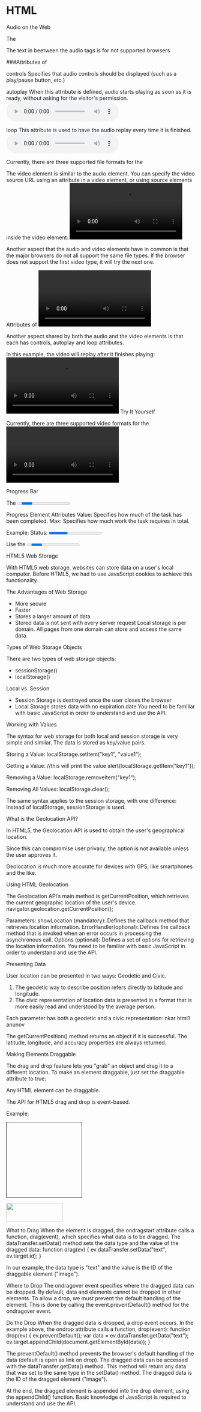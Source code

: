 # HTML

Audio on the Web

The <audio> element creates an audio player inside the browser.
<audio controls>
   <source src="audio.mp3" type="audio/mpeg">
   <source src="audio.ogg" type="audio/ogg">
   Audio element not supported by your browser. 
</audio>

The text in beetween the audio tags is for not supported browsers

###Attributes of <audio>

controls
Specifies that audio controls should be displayed (such as a play/pause button, etc.)

autoplay
When this attribute is defined, audio starts playing as soon as it is ready, without asking for the visitor's permission.
<audio controls autoplay>
Try It Yourself

loop
This attribute is used to have the audio replay every time it is finished.
<audio controls autoplay loop>


Currently, there are three supported file formats for the <audio> element: MP3, WAV, and OGG.
Videos in HTML

The video element is similar to the audio element. 
You can specify the video source URL using an attribute in a video element, or using source elements inside the video element:
<video controls>
   <source src="video.mp4" type="video/mp4">
   <source src="video.ogg" type="video/ogg">
   Video is not supported by your browser
</video>



Another aspect that the audio and video elements have in common is that the major browsers do not all support the same file types. If the browser does not support the first video type, it will try the next one.

Attributes of <video>

Another aspect shared by both the audio and the video elements is that each has controls, autoplay and loop attributes. 

In this example, the video will replay after it finishes playing:
<video controls autoplay loop>
   <source src="video.mp4" type="video/mp4">
   <source src="video.ogg" type="video/ogg">
   Video is not supported by your browser
</video>
Try It Yourself

Currently, there are three supported video formats for the <video> element: MP4, WebM, and OGG.

Progress Bar

The <progress> element provides the ability to create progress bars on the web.
The progress element can be used within headings, paragraphs, or anywhere else in the body.

Progress Element Attributes
Value: Specifies how much of the task has been completed. 
Max: Specifies how much work the task requires in total.

Example:
Status: <progress min="0" max="100" value="35">
</progress>

Use the <progress> tag in conjunction with JavaScript to dynamically display a task's progress.

HTML5 Web Storage

With HTML5 web storage, websites can store data on a user's local computer. 
Before HTML5, we had to use JavaScript cookies to achieve this functionality. 

The Advantages of Web Storage
- More secure
- Faster
- Stores a larger amount of data
- Stored data is not sent with every server request
Local storage is per domain. All pages from one domain can store and access the same data.

Types of Web Storage Objects

There are two types of web storage objects:
- sessionStorage()
- localStorage()

Local vs. Session
- Session Storage is destroyed once the user closes the browser
- Local Storage stores data with no expiration date
You need to be familiar with basic JavaScript in order to understand and use the API.

Working with Values

The syntax for web storage for both local and session storage is very simple and similar.
The data is stored as key/value pairs.

Storing a Value:
localStorage.setItem("key1", "value1");

Getting a Value:
//this will print the value
alert(localStorage.getItem("key1")); 

Removing a Value:
localStorage.removeItem("key1");

Removing All Values:
localStorage.clear();

The same syntax applies to the session storage, with one difference: Instead of localStorage, sessionStorage is used.

What is the Geolocation API?

In HTML5, the Geolocation API is used to obtain the user's geographical location.

Since this can compromise user privacy, the option is not available unless the user approves it.

Geolocation is much more accurate for devices with GPS, like smartphones and the like.

Using HTML Geolocation

The Geolocation API’s main method is getCurrentPosition, which retrieves the current geographic location of the user's device.
navigator.geolocation.getCurrentPosition();

Parameters:
showLocation (mandatory): Defines the callback method that retrieves location information.
ErrorHandler(optional): Defines the callback method that is invoked when an error occurs in processing the asynchronous call.
Options (optional): Defines a set of options for retrieving the location information.
You need to be familiar with basic JavaScript in order to understand and use the API.

Presenting Data

User location can be presented in two ways: Geodetic and Civic.

1. The geodetic way to describe position refers directly to latitude and longitude.
2. The civic representation of location data is presented in a format that is more easily read and understood by the average person.

Each parameter has both a geodetic and a civic representation:
nkar html1 anunov

The getCurrentPosition() method returns an object if it is successful. The latitude, longitude, and accuracy properties are always returned.

Making Elements Draggable

The drag and drop feature lets you "grab" an object and drag it to a different location.
To make an element draggable, just set the draggable attribute to true:
<img draggable="true" />

Any HTML element can be draggable.

The API for HTML5 drag and drop is event-based.

Example:
<!DOCTYPE HTML>
<html>
   <head>
   <script>
function allowDrop(ev) {
    ev.preventDefault();
}

function drag(ev) {
    ev.dataTransfer.setData("text", ev.target.id);
}

function drop(ev) {
    ev.preventDefault();
    var data = ev.dataTransfer.getData("text");
    ev.target.appendChild(document.getElementById(data));
}
   </script>
   </head>
<body>

   <div id="box" ondrop="drop(event)"
   ondragover="allowDrop(event)"
   style="border:1px solid black; 
   width:200px; height:200px"></div>

   <img id="image" src="sample.jpg" draggable="true"
   ondragstart="drag(event)" width="150" height="50" alt="" />

</body>
</html>

What to Drag
When the element is dragged, the ondragstart attribute calls a function, drag(event), which specifies what data is to be dragged.
The dataTransfer.setData() method sets the data type and the value of the dragged data:
function drag(ev) {
    ev.dataTransfer.setData("text", ev.target.id);
}

In our example, the data type is "text" and the value is the ID of the draggable element ("image").

Where to Drop
The ondragover event specifies where the dragged data can be dropped. By default, data and elements cannot be dropped in other elements. To allow a drop, we must prevent the default handling of the element.
This is done by calling the event.preventDefault() method for the ondragover event.

Do the Drop
When the dragged data is dropped, a drop event occurs.
In the example above, the ondrop attribute calls a function, drop(event):
function drop(ev) {
    ev.preventDefault();
    var data = ev.dataTransfer.getData("text");
    ev.target.appendChild(document.getElementById(data));
}

The preventDefault() method prevents the browser's default handling of the data (default is open as link on drop).
The dragged data can be accessed with the dataTransfer.getData() method. This method will return any data that was set to the same type in the setData() method.
The dragged data is the ID of the dragged element ("image").

At the end, the dragged element is appended into the drop element, using the appendChild() function.
Basic knowledge of JavaScript is required to understand and use the API.
